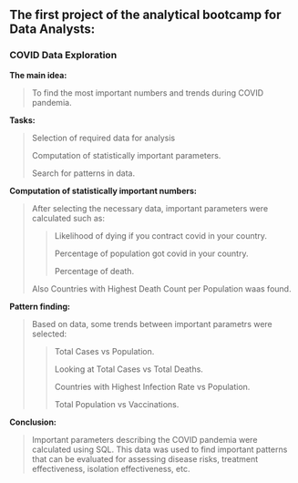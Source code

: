 ## The first project of the analytical bootcamp for Data Analysts:
### COVID Data Exploration

**The main idea:**
>To find the most important numbers and trends during COVID pandemia.

**Tasks:**
>Selection of required data for analysis
>
>Computation of statistically important parameters.
>
>Search for patterns in data.

**Computation of statistically important numbers:**
>After selecting the necessary data, important parameters were calculated such as:
>>Likelihood of dying if you contract covid in your country.
>>
>>Percentage of population got covid in your country.
>>
>>Percentage of death.
>
>Also Countries with Highest Death Count per Population waas found.

**Pattern finding:**
>Based on data, some trends between important parametrs were selected:
>>Total Cases vs Population.
>>
>>Looking at Total Cases vs Total Deaths.
>>
>>Countries with Highest Infection Rate vs Population.
>>
>>Total Population vs Vaccinations.

**Conclusion:**
>Important parameters describing the COVID pandemia were calculated using SQL.
>This data was used to find important patterns that can be evaluated for assessing disease risks, treatment effectiveness, isolation effectiveness, etc.
